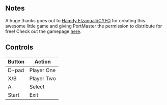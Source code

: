 ## Notes

A huge thanks goes out to [Hamdy Elzanqali/CYFO](https://cyfo.itch.io/) for creating this awesome little game and giving PortMaster the permission to distribute for free! Check out the gamepage [here](https://cyfo.itch.io/just-another-pong).

## Controls

| Button | Action |
|--|--| 
|D-pad|Player One|
|X/B|Player Two|
|A|Select|
|Start|Exit|


